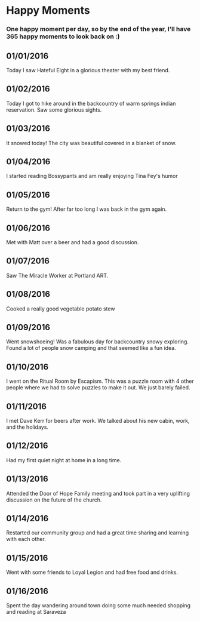 # Happy Moments

### One happy moment per day, so by the end of the year, I'll have 365 happy moments to look back on :)

01/01/2016
---
Today I saw Hateful Eight in a glorious theater with my best friend.

01/02/2016
---
Today I got to hike around in the backcountry of warm springs indian reservation. Saw some glorious sights.

01/03/2016
---
It snowed today! The city was beautiful covered in a blanket of snow.

01/04/2016
---
I started reading Bossypants and am really enjoying Tina Fey's humor

01/05/2016
---
Return to the gym! After far too long I was back in the gym again.

01/06/2016
---
Met with Matt over a beer and had a good discussion.

01/07/2016
---
Saw The Miracle Worker at Portland ART.

01/08/2016
---
Cooked a really good vegetable potato stew

01/09/2016
---
Went snowshoeing! Was a fabulous day for backcountry snowy exploring. Found a lot of people snow camping and that seemed like a fun idea.

01/10/2016
---
I went on the Ritual Room by Escapism. This was a puzzle room with 4 other people where we had to solve puzzles to make it out. We just barely failed.

01/11/2016
---
I met Dave Kerr for beers after work. We talked about his new cabin, work, and the holidays.

01/12/2016
---
Had my first quiet night at home in a long time.

01/13/2016
---
Attended the Door of Hope Family meeting and took part in a very uplifting discussion on the future of the church.

01/14/2016
---
Restarted our community group and had a great time sharing and learning with each other.

01/15/2016
---
Went with some friends to Loyal Legion and had free food and drinks.

01/16/2016
---
Spent the day wandering around town doing some much needed shopping and reading at Saraveza
